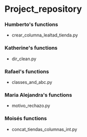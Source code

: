 # Project_repository

### Humberto's functions

- crear_columna_lealtad_tienda.py

### Katherine's functions

- dir_clean.py

### Rafael's functions

- classes_and_abc.py

### Maria Alejandra's functions

- motivo_rechazo.py

### Moisés functions

- concat_tiendas_columnas_int.py
